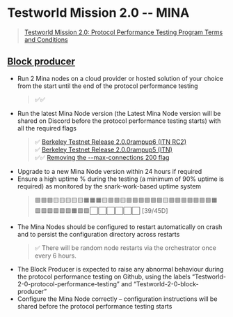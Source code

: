 # Testworld Mission 2.0 -- MINA

> [Testworld Mission 2.0: Protocol Performance Testing Program Terms and Conditions](https://minaprotocol.com/testworld-2-protocol-performance-tcs)

## [Block producer](block-producer)
* Run 2 Mina nodes on a cloud provider or hosted solution of your choice from the start until the end of the protocol performance testing
  > ✅✅ 
* Run the latest Mina Node version (the Latest Mina Node version will be shared on Discord before the protocol performance testing starts) with all the required flags
  > ✅ [Berkeley Testnet Release 2.0.0rampup6 (ITN RC2)](https://github.com/MinaProtocol/mina/releases/tag/2.0.0rampup6) <br/>
  > ✅ [Berkeley Testnet Release 2.0.0rampup5 (ITN)](https://github.com/MinaProtocol/mina/releases/tag/2.0.0rampup5) <br/>
  > ✅✅ [Removing the --max-connections 200 flag](https://github.com/o1-labs/docs2/pull/719)
* Upgrade to a new Mina Node version within 24 hours if required
* Ensure a high uptime % during the testing (a minimum of 90% uptime is required) as monitored by the snark-work-based uptime system
  > 🟩🟩🟩🟨🟨🟨🟨🟨🟧🟧🟧🟨🟩🟩🟨🟩🟩🟩🟩🟩🟩🟨🟩🟩🟩🟩🟩🟩🟩🟧 <br/>
  > 🟩🟩🟩🟩🟩🟩🟧🟩🟩⬜⬜⬜⬜⬜⬜ [39/45D]
* The Mina Nodes should be configured to restart automatically on crash and to persist the configuration directory across restarts
  > ✅ There will be random node restarts via the orchestrator once every 6 hours.
* The Block Producer is expected to raise any abnormal behaviour during the protocol performance testing on Github, using the labels “Testworld-2-0-protocol-performance-testing” and “Testworld-2-0-block-producer”
* Configure the Mina Node correctly – configuration instructions will be shared before the protocol performance testing starts

    
